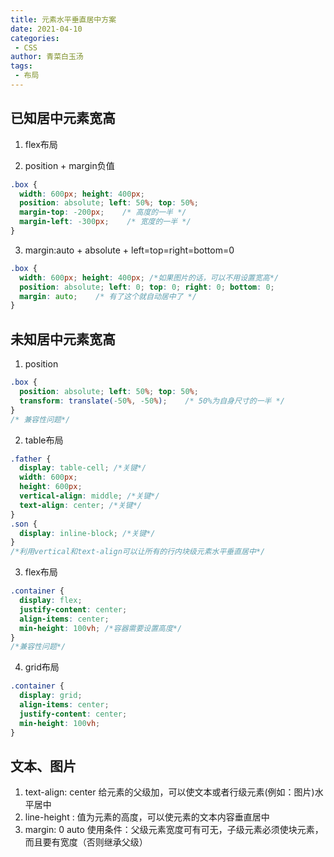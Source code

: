 ```yaml
---
title: 元素水平垂直居中方案
date: 2021-04-10
categories:
 - CSS
author: 青菜白玉汤
tags:
 - 布局
---
```


## 已知居中元素宽高

1. flex布局

2. position + margin负值

```css
.box {
  width: 600px; height: 400px;
  position: absolute; left: 50%; top: 50%;
  margin-top: -200px;    /* 高度的一半 */
  margin-left: -300px;    /* 宽度的一半 */
}
```

3. margin:auto + absolute + left=top=right=bottom=0
```css
.box {
  width: 600px; height: 400px; /*如果图片的话，可以不用设置宽高*/
  position: absolute; left: 0; top: 0; right: 0; bottom: 0;
  margin: auto;    /* 有了这个就自动居中了 */
}
```

## 未知居中元素宽高

1. position
```css
.box {
  position: absolute; left: 50%; top: 50%;
  transform: translate(-50%, -50%);    /* 50%为自身尺寸的一半 */
}
/* 兼容性问题*/
```

2. table布局
```css
.father {
  display: table-cell; /*关键*/
  width: 600px;
  height: 600px;
  vertical-align: middle; /*关键*/
  text-align: center; /*关键*/
}
.son {
  display: inline-block; /*关键*/
}
/*利用vertical和text-align可以让所有的行内块级元素水平垂直居中*/
```

3. flex布局
```css
.container {
  display: flex;
  justify-content: center;
  align-items: center;
  min-height: 100vh; /*容器需要设置高度*/
}
/*兼容性问题*/
```

4. grid布局
```css
.container {
  display: grid;
  align-items: center;
  justify-content: center;
  min-height: 100vh;
}
```

## 文本、图片
1. text-align: center  给元素的父级加，可以使文本或者行级元素(例如：图片)水平居中
2. line-height : 值为元素的高度，可以使元素的文本内容垂直居中
3. margin: 0 auto 使用条件：父级元素宽度可有可无，子级元素必须使块元素，而且要有宽度（否则继承父级）

   